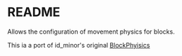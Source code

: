 # README #

Allows the configuration of movement physics for blocks.

This ia a port of id_minor's original [BlockPhyisics](http://www39.zippyshare.com/v/19294898/file.html) 